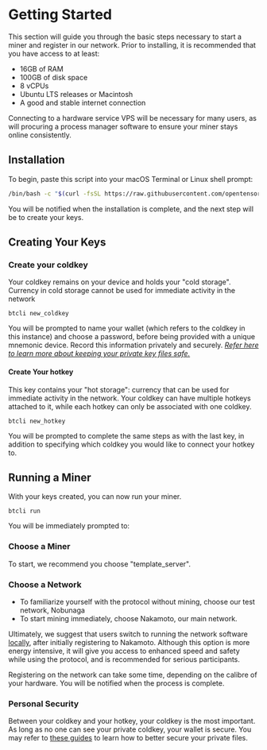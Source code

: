 # Getting Started

This section will guide you through the basic steps necessary to start a miner and register in our network. Prior to installing, it is recommended that you have access to at least:


- 16GB of RAM 
- 100GB of disk space
- 8 vCPUs 
- Ubuntu LTS releases or Macintosh 
- A good and stable internet connection 


Connecting to a hardware service VPS will be necessary for many users, as will procuring a process manager software to ensure your miner stays online consistently.


## Installation


To begin, paste this script into your macOS Terminal or Linux shell prompt:


```bash
/bin/bash -c "$(curl -fsSL https://raw.githubusercontent.com/opentensor/bittensor/master/scripts/install.sh)"
```


You will be notified when the installation is complete, and the next step will be to create your keys.


## Creating Your Keys



### Create your coldkey


Your coldkey remains on your device and holds your "cold storage". Currency in cold storage cannot be used for immediate activity in the network 


```
btcli new_coldkey
```


You will be prompted to name your wallet (which refers to the coldkey in this instance) and choose a password, before being provided with a unique mnemonic device. Record this information privately and securely. [*Refer here to learn more about keeping your private key files safe.*](#personal-security) 


#### Create Your hotkey


This key contains your "hot storage": currency that can be used for immediate activity in the network. Your coldkey can have multiple hotkeys attached to it,  while each hotkey can only be associated with one coldkey. 


```
btcli new_hotkey
```


You will be prompted to complete the same steps as with the last key, in addition to specifying which coldkey you would like to connect your hotkey to. 


## Running a Miner



With your keys created, you can now run your miner. 


```
btcli run
```


You will be immediately prompted to: 


### Choose a Miner


To start, we recommend you choose "template_server". 



### Choose a Network


- To familiarize yourself with the protocol without mining, choose our test network, Nobunaga
- To start mining immediately, choose Nakamoto, our main network. 


Ultimately, we suggest that users switch to running the network software [locally](Subtensor.md), after initially registering to Nakamoto. Although this option is more energy intensive, it will give you access to enhanced speed and safety while using the protocol, and is recommended for serious participants.


Registering on the network can take some time, depending on the calibre of your hardware. You will be notified when the process is complete. 


### Personal Security

Between your coldkey and your hotkey, your coldkey is the most important. As long as no one can see your private coldkey, your wallet is secure. You may refer to [these guides](https://www.digitalocean.com/community/tutorials/ssh-essentials-working-with-ssh-servers-clients-and-keys) to learn how to better secure your private files.


